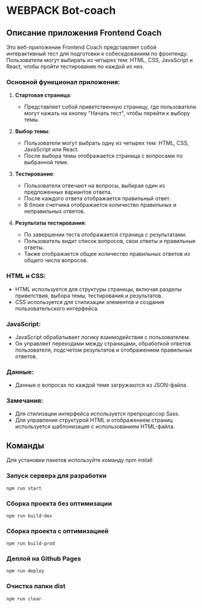 # WEBPACK Bot-coach

## Описание приложения Frontend Coach

Это веб-приложение Frontend Coach представляет собой интерактивный тест для подготовки к собеседованиям по фронтенду. Пользователи могут выбирать из четырех тем: HTML, CSS, JavaScript и React, чтобы пройти тестирование по каждой из них.

### Основной функционал приложения:

1. **Стартовая страница**:

   - Представляет собой приветственную страницу, где пользователи могут нажать на кнопку "Начать тест", чтобы перейти к выбору темы.

2. **Выбор темы**:

   - Пользователи могут выбрать одну из четырех тем: HTML, CSS, JavaScript или React.
   - После выбора темы отображается страница с вопросами по выбранной теме.

3. **Тестирование**:

   - Пользователи отвечают на вопросы, выбирая один из предложенных вариантов ответа.
   - После каждого ответа отображается правильный ответ.
   - В блоке счетчика отображается количество правильных и неправильных ответов.

4. **Результаты тестирования**:
   - По завершении теста отображается страница с результатами.
   - Пользователь видит список вопросов, свои ответы и правильные ответы.
   - Также отображается общее количество правильных ответов из общего числа вопросов.

### HTML и CSS:

- HTML используется для структуры страницы, включая разделы приветствия, выбора темы, тестирования и результатов.
- CSS используется для стилизации элементов и создания пользовательского интерфейса.

### JavaScript:

- JavaScript обрабатывает логику взаимодействия с пользователем.
- Он управляет переходами между страницами, обработкой ответов пользователя, подсчетом результатов и отображением правильных ответов.

### Данные:

- Данные о вопросах по каждой теме загружаются из JSON-файла.

### Замечания:

- Для стилизации интерфейса используется препроцессор Sass.
- Для управления структурой HTML и отображением страниц используется шаблонизация с использованием HTML-файла.

## Команды

Для установки пакетов используйте команду npm install

### Запуск сервера для разработки

```shell
npm run start
```

### Сборка проекта без оптимизации

```shell
npm run build-dev
```

### Сборка проекта с оптимизацией

```shell
npm run build-prod
```

### Деплой на Github Pages

```shell
npm run deploy
```

### Очистка папки dist

```shell
npm run clear
```
